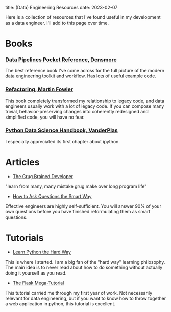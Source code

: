 title: (Data) Engineering Resources
date: 2023-02-07

Here is a collection of resources that I've found useful in my
development as a data engineer. I'll add to this page over time.

# Books

### [Data Pipelines Pocket Reference, Densmore](https://www.oreilly.com/library/view/data-pipelines-pocket/9781492087823/)

The best reference book I've come across for the full picture of the modern data engineering toolkit and workflow. Has lots of useful example code.

### [Refactoring, Martin Fowler](https://martinfowler.com/books/refactoring.html)

This book completely transformed my relationship to legacy code, and data engineers usually work with a lot of legacy code. If you can compose many trivial, behavior-preserving changes into coherently redesigned and simplified code, you will have no fear.

### [Python Data Science Handbook, VanderPlas](https://jakevdp.github.io/PythonDataScienceHandbook/)

I especially appreciated its first chapter about ipython.

# Articles

- [The Grug Brained Developer](https://grugbrain.dev/)

"learn from many, many mistake grug make over long program life"

- [How to Ask Questions the Smart Way](http://catb.org/~esr/faqs/smart-questions.html)

Effective engineers are highly self-sufficient. You will answer 90% of your own questions before you have finished reformulating them as smart questions.
  
# Tutorials

- [Learn Python the Hard Way](https://learnpythonthehardway.org/python3/)

This is where I started. I am a big fan of the "hard way" learning philosophy. The main idea is to never read about how to do something without actually doing it yourself as you read.

- [The Flask Mega-Tutorial](https://blog.miguelgrinberg.com/post/the-flask-mega-tutorial-part-i-hello-world)

This tutorial carried me through my first year of work. Not necessarily relevant for data engineering, but if you want to know how to throw together a web application in python, this tutorial is excellent.
